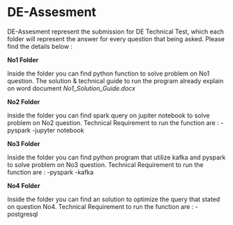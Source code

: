 # DE-Assesment

DE-Assesment represent the submission for DE Technical Test, which each folder will represent the answer for every question that being asked.
Please find the details below :

**No1 Folder**

Inside the folder you can find python function to solve problem on No1 question.
The solution & technical guide to run the program already explain on word document *No1_Solution_Guide.docx*

**No2 Folder**

Inside the folder you can find spark query on jupiter notebook to solve problem on No2 question.
Technical Requirement to run the function are :
-pyspark
-jupyter notebook

**No3 Folder**

Inside the folder you can find python program that utilize kafka and pyspark to solve problem on No3 question.
Technical Requirement to run the function are :
-pyspark
-kafka

**No4 Folder**

Inside the folder you can find an solution to optimize the query that stated on question No4.
Technical Requirement to run the function are :
-postgresql

